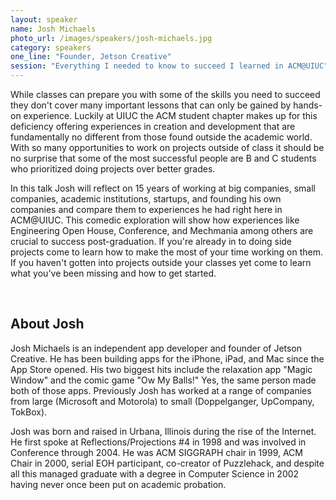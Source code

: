```yaml
---
layout: speaker
name: Josh Michaels
photo_url: /images/speakers/josh-michaels.jpg
category: speakers
one_line: "Founder, Jetson Creative"
session: "Everything I needed to know to succeed I learned in ACM@UIUC"
---
```




While classes can prepare you with some of the skills you need to succeed they don't cover many important lessons that can only be gained by hands-on experience. Luckily at UIUC the ACM student chapter makes up for this deficiency offering experiences in creation and development that are fundamentally no different from those found outside the academic world. With so many opportunities to work on projects outside of class it should be no surprise that some of the most successful people are B and C students who prioritized doing projects over better grades.

In this talk Josh will reflect on 15 years of working at big companies, small companies, academic institutions, startups, and founding his own companies and compare them to experiences he had right here in ACM@UIUC. This comedic exploration will show how experiences like Engineering Open House, Conference, and Mechmania among others are crucial to success post-graduation. If you're already in to doing side projects come to learn how to make the most of your time working on them. If you haven't gotten into projects outside your classes yet come to learn what you've been missing and how to get started.

<br/>

## About Josh
Josh Michaels is an independent app developer and founder of Jetson Creative. He has been building apps for the iPhone, iPad, and Mac since the App Store opened. His two biggest hits include the relaxation app "Magic Window" and the comic game "Ow My Balls!" Yes, the same person made both of those apps. Previously Josh has worked at a range of companies from large (Microsoft and Motorola) to small (Doppelganger, UpCompany, TokBox).

Josh was born and raised in Urbana, Illinois during the rise of the Internet. He first spoke at Reflections/Projections #4 in 1998 and was involved in Conference through 2004. He was ACM SIGGRAPH chair in 1999, ACM Chair in 2000, serial EOH participant, co-creator of Puzzlehack, and despite all this managed graduate with a degree in Computer Science in 2002 having never once been put on academic probation.
